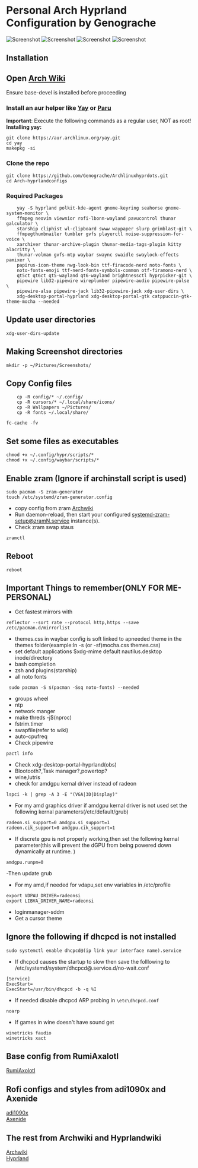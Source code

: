 # Personal Arch Hyprland Configuration by Genograche

![Screenshot](https://github.com/Genograche/Arch-hyprlandconfigs/raw/main/preview/hyprland.png)
![Screenshot](https://github.com/Genograche/Arch-hyprlandconfigs/raw/main/preview/applauncher.png)
![Screenshot](https://github.com/Genograche/Arch-hyprlandconfigs/raw/main/preview/notification.png)
![Screenshot](https://github.com/Genograche/Arch-hyprlandconfigs/raw/main/preview/powermenu.png)

## Installation
## Open [Arch Wiki](https://wiki.archlinux.org)
Ensure base-devel is installed before proceeding

### Install an aur helper like [Yay](https://github.com/Jguer/yay) or [Paru](https://github.com/Morganamilo/paru)

**Important**: Execute the following commands as a regular user, NOT as root!\
**Installing yay:**
```
git clone https://aur.archlinux.org/yay.git
cd yay
makepkg -si
```
### Clone the repo

```
git clone https://github.com/Genograche/Archlinuxhyprdots.git
cd Arch-hyprlandconfigs
```
### Required Packages

```
    yay -S hyprland polkit-kde-agent gnome-keyring seahorse gnome-system-monitor \
    ffmpeg neovim viewnior rofi-lbonn-wayland pavucontrol thunar galculator \
    starship cliphist wl-clipboard swww waypaper slurp grimblast-git \
    ffmpegthumbnailer tumbler gvfs playerctl noise-suppression-for-voice \
    xarchiver thunar-archive-plugin thunar-media-tags-plugin kitty alacritty \
    thunar-volman gvfs-mtp waybar swaync swaidle swaylock-effects pamixer \
    papirus-icon-theme nwg-look-bin ttf-firacode-nerd noto-fonts \
    noto-fonts-emoji ttf-nerd-fonts-symbols-common otf-firamono-nerd \
    qt5ct qt6ct qt5-wayland qt6-wayland brightnessctl hyprpicker-git \
    pipewire lib32-pipewire wireplumber pipewire-audio pipewire-pulse \
    pipewire-alsa pipewire-jack lib32-pipewire-jack xdg-user-dirs \
    xdg-desktop-portal-hyprland xdg-desktop-portal-gtk catppuccin-gtk-theme-mocha --needed
```
## Update user directories
```
xdg-user-dirs-update
```
## Making Screenshot directories
```
mkdir -p ~/Pictures/Screenshots/
```
## Copy Config files
```
    cp -R config/* ~/.config/
    cp -R cursors/* ~/.local/share/icons/
    cp -R Wallpapers ~/Pictures/
    cp -R fonts ~/.local/share/
```
```
fc-cache -fv
```
## Set some files as executables
```
chmod +x ~/.config/hypr/scripts/*
chmod +x ~/.config/waybar/scripts/*
```

## Enable zram (Ignore if archinstall script is used)
```
sudo pacman -S zram-generator
touch /etc/systemd/zram-generator.config
```
- copy config from zram [Archwiki](https://wiki.archlinux.org/title/Zram)
- Run daemon-reload, then start your configured systemd-zram-setup@zramN.service instance(s).
- Check zram swap staus
```
zramctl
```

## Reboot
```
reboot
```

## Important Things to remember(ONLY FOR ME-PERSONAL)
- Get fastest mirrors with
```
reflector --sort rate --protocol http,https --save /etc/pacman.d/mirrorlist
```
- themes.css in waybar config is soft linked to apneeded theme in the themes folder(example:ln -s (or -sf)mocha.css themes.css)
- set default applications $xdg-mime default nautilus.desktop inode/directory
- bash completion
- zsh and plugins(starship)
- all noto fonts
```
 sudo pacman -S $(pacman -Ssq noto-fonts) --needed
```
- groups wheel
- ntp
- network manger
- make threds -j$(nproc)
- fstrim.timer
- swapfile(refer to wiki)
- auto-cpufreq
- Check pipewire
```
pactl info
```
- Check xdg-desktop-portal-hyprland(obs)
- Blootooth?,Task manager?,powertop?
- wine,lutris
- check for amdgpu kernal driver instead of radeon
```
lspci -k | grep -A 3 -E "(VGA|3D|Display)"
```
- For my amd graphics driver if amdgpu kernal driver is not used set the following kernal parameters(/etc/default/grub)
```
radeon.si_support=0 amdgpu.si_support=1
radeon.cik_support=0 amdgpu.cik_support=1
```
- If discrete gpu is not properly working,then set the following kernal parameter(this will prevent the dGPU from being powered down dynamically at runtime.
)
```
amdgpu.runpm=0
```
-Then update grub

- For my amd,if needed for vdapu,set env variables in /etc/profile
```
export VDPAU_DRIVER=radeonsi
export LIBVA_DRIVER_NAME=radeonsi
```
- loginmanager-sddm
- Get a cursor theme

## Ignore the following if dhcpcd is not installed

```
sudo systemctl enable dhcpcd@(ip link your interface name).service
```

- If dhcpcd causes the startup to slow then save the folllowing to /etc/systemd/system/dhcpcd@.service.d/no-wait.conf

```
[Service]
ExecStart=
ExecStart=/usr/bin/dhcpcd -b -q %I
```
- If needed disable dhcpcd ARP probing in ```\etc\dhcpcd.conf```
```
noarp
```
- If games in wine doesn't have sound get
```
winetricks faudio
winetricks xact
```

## Base config from RumiAxalotl
[RumiAxolotl](https://github.com/RumiAxolotl)
## Rofi configs and styles from adi1090x and Axenide
[adi1090x](https://github.com/adi1090x)\
[Axenide](https://github.com/Axenide)
## The rest from Archwiki and Hyprlandwiki
[Archwiki](https://wiki.archlinux.org/)\
[Hyprland](https://wiki.hyprland.org/)

